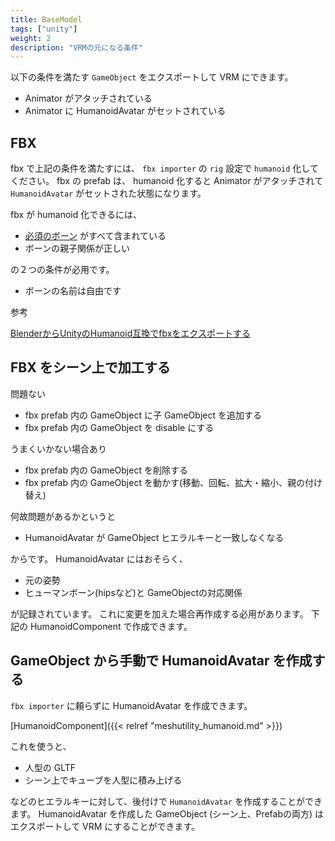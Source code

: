 ```yaml
---
title: BaseModel
tags: ["unity"]
weight: 2
description: "VRMの元になる条件"
---
```


以下の条件を満たす `GameObject` をエクスポートして VRM にできます。

* Animator がアタッチされている
* Animator に HumanoidAvatar がセットされている

## FBX

fbx で上記の条件を満たすには、 `fbx importer` の `rig` 設定で `humanoid` 化してください。
fbx の prefab は、 humanoid 化すると Animator がアタッチされて `HumanoidAvatar` がセットされた状態になります。

fbx が humanoid 化できるには、

* [必須のボーン](https://github.com/vrm-c/vrm-specification/blob/master/specification/0.0/README.ja.md#%E5%AE%9A%E7%BE%A9%E3%81%97%E3%81%A6%E3%81%84%E3%82%8B%E3%83%9C%E3%83%BC%E3%83%B3) がすべて含まれている
* ボーンの親子関係が正しい

の２つの条件が必用です。

* ボーンの名前は自由です

参考

[BlenderからUnityのHumanoid互換でfbxをエクスポートする](https://qiita.com/ousttrue/items/aead1c943855561b62e7) 

## FBX をシーン上で加工する

問題ない

* fbx prefab 内の GameObject に子 GameObject を追加する
* fbx prefab 内の GameObject を disable にする

うまくいかない場合あり

* fbx prefab 内の GameObject を削除する
* fbx prefab 内の GameObject を動かす(移動、回転、拡大・縮小、親の付け替え)

何故問題があるかというと

* HumanoidAvatar が GameObject ヒエラルキーと一致しなくなる

からです。
HumanoidAvatar にはおそらく、

* 元の姿勢
* ヒューマンボーン(hipsなど)と GameObjectの対応関係

が記録されています。
これに変更を加えた場合再作成する必用があります。
下記の HumanoidComponent で作成できます。

## GameObject から手動で HumanoidAvatar を作成する

`fbx importer` に頼らずに HumanoidAvatar を作成できます。

[HumanoidComponent]({{< relref "meshutility_humanoid.md" >}})

これを使うと、

* 人型の GLTF
* シーン上でキューブを人型に積み上げる

などのヒエラルキーに対して、後付けで `HumanoidAvatar` を作成することができます。
HumanoidAvatar を作成した GameObject (シーン上、Prefabの両方) は エクスポートして VRM にすることができます。
